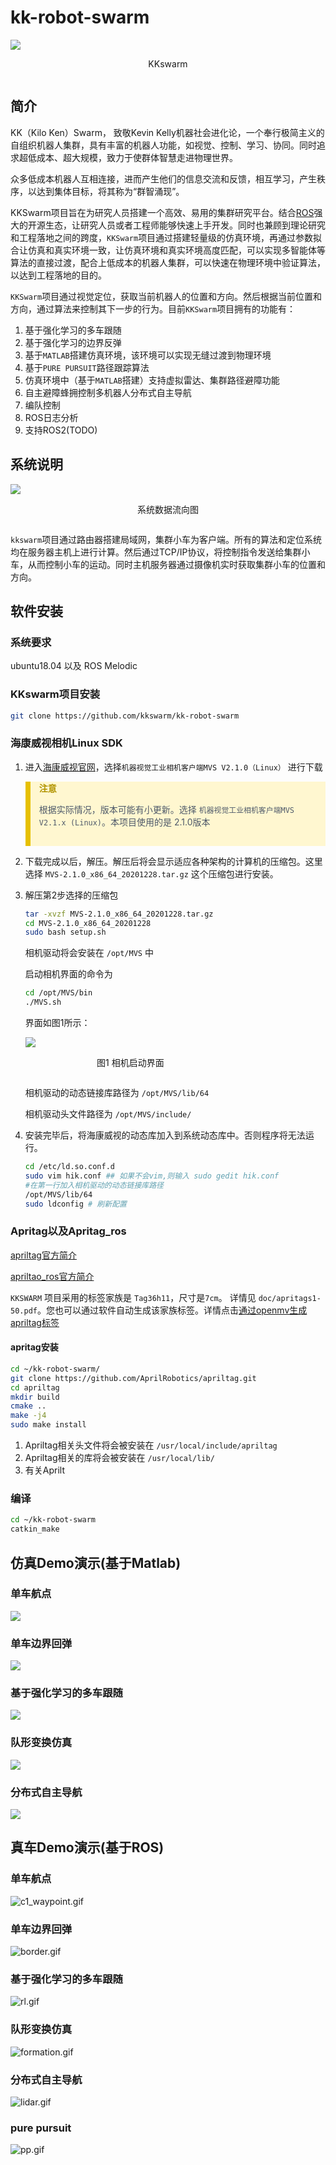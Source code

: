 # kk-robot-swarm
<span style="display: flex; flex-direction: column;">
    <img src = https://qiniu.md.amovlab.com/img/m/202206/20220623/1748557588781156770676736.png>
 <p style="text-align: center">
    KKswarm
 </p>
</span>

## 简介
KK（Kilo Ken）Swarm， 致敬Kevin Kelly机器社会进化论，一个奉行极简主义的自组织机器人集群，具有丰富的机器人功能，如视觉、控制、学习、协同。同时追求超低成本、超大规模，致力于使群体智慧走进物理世界。

众多低成本机器人互相连接，进而产生他们的信息交流和反馈，相互学习，产生秩序，以达到集体目标，将其称为“群智涌现”。

KKSwarm项目旨在为研究人员搭建一个高效、易用的集群研究平台。结合[ROS](https://www.ros.org/)强大的开源生态，让研究人员或者工程师能够快速上手开发。同时也兼顾到理论研究和工程落地之间的跨度，`KKSwarm`项目通过搭建轻量级的仿真环境，再通过参数拟合让仿真和真实环境一致，让仿真环境和真实环境高度匹配，可以实现多智能体等算法的直接过渡，配合上低成本的机器人集群，可以快速在物理环境中验证算法，以达到工程落地的目的。

`KKSwarm`项目通过视觉定位，获取当前机器人的位置和方向。然后根据当前位置和方向，通过算法来控制其下一步的行为。目前`KKSwarm`项目拥有的功能有：

1. 基于强化学习的多车跟随 
2. 基于强化学习的边界反弹
3. 基于`MATLAB`搭建仿真环境，该环境可以实现无缝过渡到物理环境
4. 基于`PURE PURSUIT`路径跟踪算法
5. 仿真环境中（基于`MATLAB`搭建）支持虚拟雷达、集群路径避障功能
6. 自主避障蜂拥控制多机器人分布式自主导航
7. 编队控制
8. ROS日志分析
9. 支持ROS2(TODO)

## 系统说明
<span style="display: flex; flex-direction: column;">
    <img src = https://qiniu.md.amovlab.com/img/m/202206/20220614/1223273051877547387027456.jpg>
 <p style="text-align: center">
    系统数据流向图
 </p>
</span>

`kkswarm`项目通过路由器搭建局域网，集群小车为客户端。所有的算法和定位系统均在服务器主机上进行计算。然后通过TCP/IP协议，将控制指令发送给集群小车，从而控制小车的运动。同时主机服务器通过摄像机实时获取集群小车的位置和方向。

## 软件安装

### 系统要求
   ubuntu18.04 以及 ROS Melodic

### KKswarm项目安装
```bash
git clone https://github.com/kkswarm/kk-robot-swarm
```

### 海康威视相机Linux SDK
1. 进入[海康威视官网](https://www.hikrobotics.com/cn/machinevision/service/download?module=0)，选择`机器视觉工业相机客户端MVS V2.1.0（Linux）` 进行下载

<blockquote style="background-color:#fff7d0;border-left:.5rem solid #e7c000;color: #4e5969;padding-bottom: 15px;">
<p style="font-weight: 600;color:#b29400">注意</p>

根据实际情况，版本可能有小更新。选择 `机器视觉工业相机客户端MVS V2.1.x (Linux)`。本项目使用的是 2.1.0版本
</blockquote>
 
2. 下载完成以后，解压。解压后将会显示适应各种架构的计算机的压缩包。这里选择 `MVS-2.1.0_x86_64_20201228.tar.gz` 这个压缩包进行安装。

3. 解压第2步选择的压缩包
   ```bash
   tar -xvzf MVS-2.1.0_x86_64_20201228.tar.gz
   cd MVS-2.1.0_x86_64_20201228
   sudo bash setup.sh
   ```
    相机驱动将会安装在 `/opt/MVS` 中
   
    启动相机界面的命令为 
   
    ```bash
    cd /opt/MVS/bin
    ./MVS.sh
    ```
    
    界面如图1所示：

      <span style="display: flex; flex-direction: column; width:70%">
         <img src = https://qiniu.md.amovlab.com/img/m/202206/20220609/1529298816925102823079936.png>
      <p style="text-align: center">
         图1 相机启动界面
      </p>
      </span>


    相机驱动的动态链接库路径为 `/opt/MVS/lib/64`

    相机驱动头文件路径为 `/opt/MVS/include/`

4. 安装完毕后，将海康威视的动态库加入到系统动态库中。否则程序将无法运行。
   ```bash
   cd /etc/ld.so.conf.d
   sudo vim hik.conf ## 如果不会vim,则输入 sudo gedit hik.conf
   #在第一行加入相机驱动的动态链接库路径
   /opt/MVS/lib/64
   sudo ldconfig # 刷新配置
   ```
### Apritag以及Apritag_ros

[apriltag官方简介](https://april.eecs.umich.edu/software/apriltag.html)

[apriltao_ros官方简介](http://wiki.ros.org/apriltag_ros)

`KKSWARM` 项目采用的标签家族是 `Tag36h11`，尺寸是`7cm`。 详情见 `doc/apritags1-50.pdf`。您也可以通过软件自动生成该家族标签。详情点击[通过openmv生成apriltag标签](https://blog.csdn.net/wangmj_hdu/article/details/112933915)

#### apritag安装
```bash
cd ~/kk-robot-swarm/
git clone https://github.com/AprilRobotics/apriltag.git
cd apriltag
mkdir build
cmake ..
make -j4
sudo make install
```
1. Apriltag相关头文件将会被安装在 `/usr/local/include/apriltag`
2. Apriltag相关的库将会被安装在 `/usr/local/lib/`
3. 有关Aprilt

### 编译
```bash
cd ~/kk-robot-swarm
catkin_make
```
## 仿真Demo演示(基于Matlab)

### 单车航点
<!-- <span style="display: flex; flex-direction: column; width: 50%">
    <img src = https://qiniu.md.amovlab.com/img/m/202206/20220613/1851123501972000954482688.gif>
 <p style="text-align: center">
    单车航点
 </p>
</span> -->
![](https://qiniu.md.amovlab.com/img/m/202206/20220613/1851123501972000954482688.gif)


### 单车边界回弹
<!-- <span style="display: flex; flex-direction: column; width: 50%">
    <img src = https://qiniu.md.amovlab.com/img/m/202206/20220618/1145364230038251269685248.gif>
 <p style="text-align: center">
    单车边界回弹
 </p>
</span> -->
![](https://qiniu.md.amovlab.com/img/m/202206/20220618/1145364230038251269685248.gif)

### 基于强化学习的多车跟随
<!-- <span style="display: flex; flex-direction: column; width: 50%">
    <img src = https://qiniu.md.amovlab.com/img/m/202206/20220618/1000523680086810391838720.gif>
 <p style="text-align: center">
    基于强化学习的多车跟随
 </p>
</span> -->
![](https://qiniu.md.amovlab.com/img/m/202206/20220618/1000523680086810391838720.gif)

### 队形变换仿真
<!-- <span style="display: flex; flex-direction: column; width: 50%">
    <img src = https://qiniu.md.amovlab.com/img/m/202206/20220616/1206264121207035486175232.gif>
 <p style="text-align: center">
    队形变换
 </p>
</span> -->
![](https://qiniu.md.amovlab.com/img/m/202206/20220616/1206264121207035486175232.gif)

### 分布式自主导航
<!-- <span style="display: flex; flex-direction: column; width: 50%">
    <img src = https://qiniu.md.amovlab.com/img/m/202206/20220615/1757596906286510895431680.gif>
 <p style="text-align: center">
    分布式自主导航
 </p>
</span> -->
![](https://qiniu.md.amovlab.com/img/m/202206/20220615/1757596906286510895431680.gif)

## 真车Demo演示(基于ROS)

### 单车航点
<!-- <span style="display: flex; flex-direction: column; width: 50%">
    <img src = https://qiniu.md.amovlab.com/img/m/202206/20220623/1815034282645241422512128.gif>
 <p style="text-align: center">
    单车航点
 </p>
</span> -->
![c1_waypoint.gif](https://qiniu.md.amovlab.com/img/m/202206/20220623/1815034282645241422512128.gif)

### 单车边界回弹
<!-- <span style="display: flex; flex-direction: column; width: 50%">
    <img src = https://qiniu.md.amovlab.com/img/m/202206/20220623/1817323657671809328840704.gif>
 <p style="text-align: center">
    单车边界回弹
 </p>
</span> -->
![border.gif](https://qiniu.md.amovlab.com/img/m/202206/20220623/1817323657671809328840704.gif)

### 基于强化学习的多车跟随
<!-- <span style="display: flex; flex-direction: column; width: 50%">
    <img src = https://qiniu.md.amovlab.com/img/m/202206/20220623/1817573552851784563261440.gif>
 <p style="text-align: center">
    基于强化学习的多车跟随
 </p>
</span> -->
![rl.gif](https://qiniu.md.amovlab.com/img/m/202206/20220623/1817573552851784563261440.gif)

### 队形变换仿真
<!-- <span style="display: flex; flex-direction: column; width: 50%">
    <img src = https://qiniu.md.amovlab.com/img/m/202206/20220623/1837171313533784963842048.gif>
 <p style="text-align: center">
    队形变换
 </p>
</span> -->
![formation.gif](https://qiniu.md.amovlab.com/img/m/202206/20220623/1837171313533784963842048.gif)

### 分布式自主导航
<!-- <span style="display: flex; flex-direction: column; width: 50%">
    <img src = https://qiniu.md.amovlab.com/img/m/202206/20220623/1838011497545142096003072.gif>
 <p style="text-align: center">
    分布式自主导航
 </p>
</span> -->
![lidar.gif](https://qiniu.md.amovlab.com/img/m/202206/20220623/1838011497545142096003072.gif)

### pure pursuit
<!-- <span style="display: flex; flex-direction: column; width: 50%">
    <img src = https://qiniu.md.amovlab.com/img/m/202206/20220623/1838331630588309950332928.gif>
 <p style="text-align: center">
    纯追踪
 </p>
</span> -->
![pp.gif](https://qiniu.md.amovlab.com/img/m/202206/20220623/1838331630588309950332928.gif)